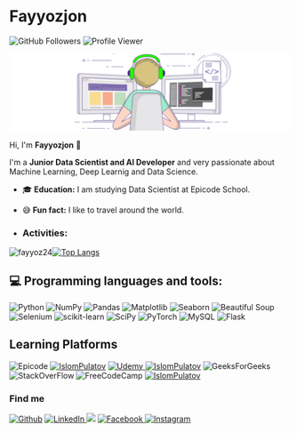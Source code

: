 # Fayyozjon
  <img src="https://img.shields.io/github/followers/fayyoz24?label=Follow%20Me&logo=github" alt="GitHub Followers" /> <img src="https://komarev.com/ghpvc/?username=fayyoz24&label=Profile%20views&color=0e75b6&style=flat" alt="Profile Viewer" />

![Header](https://raw.githubusercontent.com/leorrose/leorrose/master/readme_header.gif "Header") 

Hi, I'm **Fayyozjon** 👋

I'm a **Junior Data Scientist and AI Developer** and very passionate about Machine Learning, Deep Learnig and Data Science.

- 🎓 **Education:** I am studying Data Scientist at Epicode School. 

- 😅 **Fun fact:** I like to travel around the world.
- ### Activities:
<img src="https://github-readme-stats.vercel.app/api?username=fayyoz24&show_icons=true&theme=great-gatsby" alt="fayyoz24" />[![Top Langs](https://github-readme-stats.vercel.app/api/top-langs/?username=fayyoz24&layout=compact)](https://github.com/anuraghazra/github-readme-stats)
## :computer: Programming languages and tools:
![Python](https://img.shields.io/badge/python-3670A0?style=for-the-badge&logo=python&logoColor=ffdd54)
![NumPy](https://img.shields.io/badge/numpy-%23013243.svg?style=for-the-badge&logo=numpy&logoColor=white)
![Pandas](https://img.shields.io/badge/pandas-%23150458.svg?style=for-the-badge&logo=pandas&logoColor=white)
![Matplotlib](https://img.shields.io/badge/Matplotlib-%233F4F75.svg?style=for-the-badge&logo=plotly&logoColor=white)
![Seaborn](https://img.shields.io/badge/Seaborn-%23123.svg?style=for-the-badge&logo=plotly&logoColor=white)
![Beautiful Soup](https://img.shields.io/badge/BeautifulSoup-%230C55A5.svg?style=for-the-badge&logo=beautifulsoup&logoColor=%green)
![Selenium](https://img.shields.io/badge/Selenium-%230077B5.svg?style=for-the-badge&logo=selenium&logoColor=%magnitude)
![scikit-learn](https://img.shields.io/badge/scikit--learn-%23F7931E.svg?style=for-the-badge&logo=scikit-learn&logoColor=black)
![SciPy](https://img.shields.io/badge/SciPy-%230C55A5.svg?style=for-the-badge&logo=scipy&logoColor=%white)
![PyTorch](https://img.shields.io/badge/PyTorch-%23EE4C2C.svg?style=for-the-badge&logo=PyTorch&logoColor=white)
![MySQL](https://img.shields.io/badge/mysql-%2300f.svg?style=for-the-badge&logo=mysql&logoColor=white)
![Flask](https://img.shields.io/badge/Flask-%230077B5.svg?style=for-the-badge&logo=flask&logoColor=white)

## Learning Platforms

![Epicode](https://img.shields.io/badge/Epicode-A435F0?style=for-the-badge&logo=Epicode&logoColor=white)
 <a href="https://my-learning.w3schools.com/" target="blank"><img src="https://img.shields.io/badge/W3Schools-%23123?&style=for-the-badge&logo=kaggle&logoColor=white" alt="IslomPulatov"  /></a>
  <a href="https://www.udemy.com/user/islom-32/" target="_blank"><img alt="Udemy" src="https://img.shields.io/badge/Udemy-%230077B5.svg?&style=for-the-badge&logo=Udemy&logoColor=white" />
 <a href="https://www.hackerrank.com/islompulatov115" target="blank"><img src="https://img.shields.io/badge/HackerRank-20BEFF?&style=for-the-badge&logo=HackerRank&logoColor=white" alt="IslomPulatov"  /></a>
![GeeksForGeeks](https://img.shields.io/badge/GeeksforGeeks-gray?style=for-the-badge&logo=geeksforgeeks&logoColor=35914c)
![StackOverFlow](https://img.shields.io/badge/StackOverFlow-20BEFF.svg?style=for-the-badge&logo=stackoverFlow&logoColor=white)
![FreeCodeCamp](https://img.shields.io/badge/Freecodecamp-%2302262B.svg?&style=for-the-badge&logo=freecodecamp&logoColor=green)
 <a href="https://www.kaggle.com/islompulatov" target="blank"><img src="https://img.shields.io/badge/KAGGLE-20BEFF?&style=for-the-badge&logo=kaggle&logoColor=white" alt="IslomPulatov"  /></a>
<br />
<h3>Find me</h3>
<p><a href="https://github.com/Islompulatov/IslomPulatov" target="_blank"><img alt="Github" src="https://img.shields.io/badge/GitHub-%2312100E.svg?&style=for-the-badge&logo=Github&logoColor=white" /></a> <a href="https://www.linkedin.com/in/islom-pulatov-983057165" target="_blank"><img alt="LinkedIn" src="https://img.shields.io/badge/linkedin-%230077B5.svg?&style=for-the-badge&logo=linkedin&logoColor=white" />
  <a href="mailto:islompulatov115@gmail.com?subject=Olá%20Bruno%20Tacca"><img src="https://img.shields.io/badge/gmail-%23013243.svg?&style=for-the-badge&logo=gmail&logoColor=white" /></a>
  <a href="https://www.facebook.com/islam.pulatov.98/" target="_blank"><img alt="Facebook" src="https://img.shields.io/badge/Facebook-%230077B5.svg?&style=for-the-badge&logo=Facebook&logoColor=white" />
  <a href="https://www.instagram.com/isla2111/" target="_blank"><img alt="Instagram" src="https://img.shields.io/badge/Instagram-%23EE4C2C.svg?&style=for-the-badge&logo=Instagram&logoColor=white" /></a>&nbsp;&nbsp;&nbsp;&nbsp;
 
</p>
